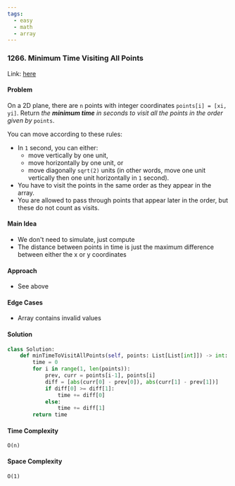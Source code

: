 ```yaml
---
tags:
  - easy
  - math
  - array
---
```

### 1266. Minimum Time Visiting All Points

Link: [here](https://leetcode.com/problems/minimum-time-visiting-all-points/description/)

#### Problem
On a 2D plane, there are `n` points with integer coordinates `points[i] = [xi, yi]`. Return _the **minimum time** in seconds to visit all the points in the order given by_ `points`.

You can move according to these rules:

- In `1` second, you can either:
    - move vertically by one unit,
    - move horizontally by one unit, or
    - move diagonally `sqrt(2)` units (in other words, move one unit vertically then one unit horizontally in `1` second).
- You have to visit the points in the same order as they appear in the array.
- You are allowed to pass through points that appear later in the order, but these do not count as visits.

#### Main Idea
- We don't need to simulate, just compute
- The distance between points in time is just the maximum difference between either the x or y coordinates

#### Approach
- See above

#### Edge Cases
 - Array contains invalid values

#### Solution
```python 
class Solution:
    def minTimeToVisitAllPoints(self, points: List[List[int]]) -> int:
        time = 0
        for i in range(1, len(points)):
            prev, curr = points[i-1], points[i]
            diff = [abs(curr[0] - prev[0]), abs(curr[1] - prev[1])]
            if diff[0] >= diff[1]:
                time += diff[0]
            else: 
                time += diff[1]
        return time
```

#### Time Complexity
`O(n)`

#### Space Complexity
`O(1)`

